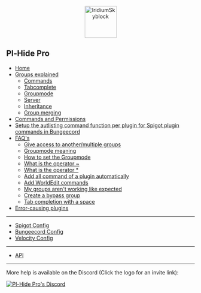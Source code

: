 <p align="center"><img src="https://cdn.discordapp.com/attachments/714088607161384980/714952041700655134/Nono_trans.png" width="85" height="85" title="IridiumSkyblock"></p>

## Pl-Hide Pro

* [Home](Home)
* [Groups explained](Group)
  * [Commands](https://github.com/Nononitas/Plugin-Hide-Pro/wiki/Group#commands)
  * [Tabcomplete](https://github.com/Nononitas/Plugin-Hide-Pro/wiki/Group#tabcomplete)
  * [Groupmode](https://github.com/Nononitas/Plugin-Hide-Pro/wiki/Group#groupmode)
  * [Server](https://github.com/Nononitas/Plugin-Hide-Pro/wiki/Group#server)
  * [Inheritance](https://github.com/Nononitas/Plugin-Hide-Pro/wiki/Group#inheritance)
  * [Group merging](https://github.com/Nononitas/Plugin-Hide-Pro/wiki/Group#group-merging)
* [Commands and Permissions](Commands-and-Permissions)
* [Setup the autlisting command function per plugin for Spigot plugin commands in Bungeecord](https://github.com/Nononitas/Plugin-Hide-Pro/wiki/Setup-the-autlisting-command-function-per-plugin-for-Spigot-plugin-commands-in-Bungeecord)
* [FAQ's](FAQ's)
  * [Give access to another/multiple groups](https://github.com/Nononitas/Plugin-Hide-Pro/wiki/FAQ's#q-how-do-i-give-a-group-access-to-anothermultiple-groups)
  * [Groupmode meaning](https://github.com/Nononitas/Plugin-Hide-Pro/wiki/FAQ's#q-what-is-a-group-mode)
  * [How to set the Groupmode](https://github.com/Nononitas/Plugin-Hide-Pro/wiki/FAQ's#how-to-set-the-group-mode)
  * [What is the operator ~](https://github.com/Nononitas/Plugin-Hide-Pro/wiki/FAQ's#what-is-the-operator-)
  * [What is the operator *](https://github.com/Nononitas/Plugin-Hide-Pro/wiki/FAQ's#what-is-the-operator--1)
  * [Add all command of a plugin automatically](https://github.com/Nononitas/Plugin-Hide-Pro/wiki/FAQ's#q-can-i-automatically-add-all-commands-of-a-plugin)
  * [Add WorldEdit commands](https://github.com/Nononitas/Plugin-Hide-Pro/wiki/FAQ's#q-how-do-i-add-worldedit-commands)
  * [My groups aren't working like expected](https://github.com/Nononitas/Plugin-Hide-Pro/wiki/FAQ's#i-think-my-groups-are-not-set-correctly)
  * [Create a bypass group](https://github.com/Nononitas/Plugin-Hide-Pro/wiki/FAQ's#create-a-bypass-group)
  * [Tab completion with a space](https://github.com/Nononitas/Plugin-Hide-Pro/wiki/FAQ's#tab-completion-with-a-space)
* [Error-causing plugins](Error-causing-plugins)

***
* [Spigot Config](Spigot-Config)
* [Bungeecord Config](Bungeecord-Config)
* [Velocity Config](Velocity-Config)

***
* [API](API)
***
More help is available on the Discord (Click the logo for an invite link):

[![Pl-Hide Pro's Discord](https://discordapp.com/assets/e4923594e694a21542a489471ecffa50.svg)]( https://discord.gg/N5GwQpU)